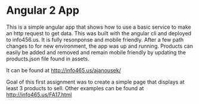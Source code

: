 








# Angular 2 App

This is a simple angular app that shows how to use a basic service to make an http request to get data. This was built with the angular cli and deployed to info456.us. It is fully resonponse and mobile friendly. After a few path changes to for new environment, the app was up and running. Products can easily be added and removed and remain mobile friendly by updating the products.json file found in assets. 

It can be found at http://info465.us/ajanousek/

Goal of this first assignment was to create a simple page that displays at least 3 products to sell. Other examples can be found at http://info465.us/FA17.html
